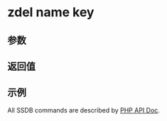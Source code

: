 # zdel name key

## 参数

## 返回值

## 示例

All SSDB commands are described by [PHP API Doc](http://ssdb.io/docs/php/).
